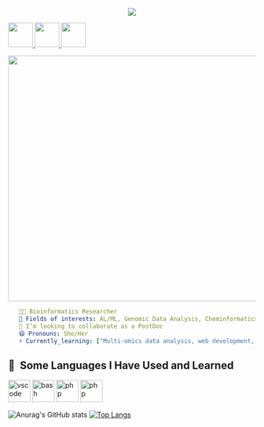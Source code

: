 <p align="center">
  <img src="https://capsule-render.vercel.app/api?type=venom&color=auto&height=300&section=header&text=Hi👋🏽%20Everyone!&fontSize=30)"/>
</p>

<a href="https://www.linkedin.com/in/sapna-pal-ns/">
  <img height="50" src="https://github.com/user-attachments/assets/409e135b-2c0a-4890-950e-b11fad173a04"/>
</a>
<a href="https://www.instagram.com/Sapna_pal_7/">
  <img height="50" src="https://github.com/user-attachments/assets/9d880b99-ad47-4be3-9849-fe97225f2977"/>
</a>
<a href="https://orcid.org/0009-0008-3731-726X">
  <img height="50" src="https://github.com/user-attachments/assets/0982db09-246b-4039-ace3-fcee2ca58aef"/>
</a>

<p align="center">
  <img height="500" src="https://media1.giphy.com/media/v1.Y2lkPTc5MGI3NjExNXV0dTZ0M3U1d2xwOG12bDN5cm56ZjYyaDI3d3A4amEwMTNnZzV3biZlcD12MV9pbnRlcm5hbF9naWZfYnlfaWQmY3Q9Zw/Rpl1sod1vCXK0L2SUN/giphy.gif"width="2000"/>
</p>


```yaml
   👩‍💻 Bioinformatics Researcher
   🤔 Fields of interests: AL/ML, Genomic Data Analysis, Cheminformatics, Data Science
   👯 I’m looking to collaborate as a PostDoc
   😄 Pronouns: She/Her
   ⚡ Currently_learning: ["Multi-omics data analysis, web development, and LLM"]
```
<h2> 🚀 &nbsp;Some Languages I Have Used and Learned</h2>
<p align="left">
<img src="https://github.com/user-attachments/assets/6f60abee-e36a-46a6-83f1-5c047d4f676f" alt="vscode" width="45" height="45"/>
<img src="https://cdn.jsdelivr.net/gh/devicons/devicon/icons/bash/bash-original.svg" alt="bash" width="45" height="45"/>
<img src="https://github.com/user-attachments/assets/e918cc64-c67c-4971-9bee-01d624df743d" alt="php" width="45" height="45"/>
<img src="https://github.com/user-attachments/assets/355eeecd-c44b-4465-8078-74016980381b" alt="php" width="45" height="45"/>
</p>


![Anurag's GitHub stats](https://github-readme-stats.vercel.app/api?username=SapnaPal&show_icons=true&theme=transparent)
[![Top Langs](https://github-readme-stats.vercel.app/api/top-langs/?username=SapnaPal)](https://github.com/anuraghazra/github-readme-stats)

